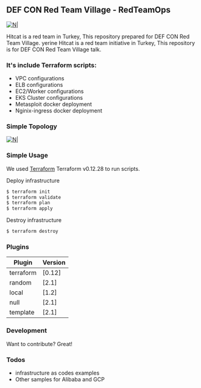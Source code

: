 ## DEF CON Red Team Village - RedTeamOps

[![N|](https://hitcat.red/hitcat_logo.png)](https://hitcat.red/)

Hitcat is a red team in Turkey, This repository prepared for DEF CON Red Team Village. yerine Hitcat is a red team initiative in Turkey, This repository is for DEF CON Red Team Village talk.

### It's include Terraform scripts:
  - VPC configurations
  - ELB configurations
  - EC2/Worker configurations
  - EKS Cluster configurations
  - Metasploit docker deployment
  - Nginix-ingress docker deployment


### Simple Topology

[![N|](https://hitcat.red/topology.png)](https://hitcat.red/)

### Simple Usage

We used  [Terraform](https://www.terraform.io/) Terraform v0.12.28 to run scripts.

Deploy infrastructure
```sh
$ terraform init
$ terraform validate
$ terraform plan
$ terraform apply
```

Destroy infrastructure

```sh
$ terraform destroy
```

### Plugins


| Plugin | Version |
| ------ | ------ |
| terraform | [0.12] |
| random | [2.1] |
| local | [1.2] |
| null | [2.1] |
| template | [2.1] |


### Development

Want to contribute? Great!

### Todos

 - infrastructure as codes examples
 - Other samples for Alibaba and GCP


